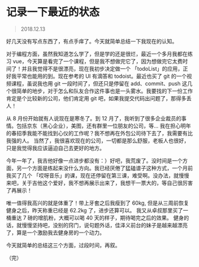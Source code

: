 # 记录一下最近的状态

> 2018.12.13

好几天没有写点东西了，有点手痒了。今天就简单总结一下我现在的认知。

对于编程方面，虽然我知道怎么学了，但是学的还是很烂，最近一个多月我都在练习 vue，今天算是看完了一个课程，但是我不想做完它了，因为想做完它太费时间了！并且我觉得不是很漂亮，现在我初步决定做一个 「todoList」的应用，正好我平常也能用的到。现在参考的 UI 有滴答和 todoist。最近也买了 git 的一个视频课程，虽说我也用 git 一段时间了，但还只是停留在 add、commit、push 这几个很简单的地步，对于怎么和队友合作这件事也是一头雾水。我要找的下一份工作肯定是个比较新的公司，他们肯定用 git 吧，如果我提交代码出问题了，那得多丢人！

从 8 月份开始就有人说现在是寒冬了。到 12 月了，我听到了很多企业裁员的事情。包括京东（黑心企业），美图，还有群里一位朋友的公司，等... 我在担心明年的春招季我能不能找到心仪的工作呢？我不想再在外包公司待下去了，我需要有比我强的人。
当然了，我很喜欢现在的公司，一切都是那么舒服，老板人也很好，只是我觉得我应该逼迫自己去更好的地方。

今年一年了，我吉他好像一点进步都没有：）好吧，我荒废了。没时间是一个方面，另一个方面是练起来没什么方向。我已经厌倦了猛磕谱子这种方式，一个月前我买了几个 「哎呀音乐」的课，现在还停留在第三课，难受啊。没办法，就慢慢来吧，关于吉他这个爱好，我不想再展示出来了，我想干一票大的，等自己很厉害了再展示！

唯一值得我高兴的就是体重了！带上牙套之后我瘦到了 60kg, 但是从三周前恢复健身之后，昨天称重已经是 62.2kg 了，进步还算可以。
我又从卓叔那里买了一桶重达 7 磅的增肌粉，大概可以喝 40 天的样子，期待喝完之后的效果。
健身的话，就慢慢坚持吧，没别的窍门，说句题外话，佳泽义前台的妹子是越来越漂亮了，算是一个激励我去健身房的一个动力。

今天就简单的总结这三个方面，过段时间，再叙。

（完）


